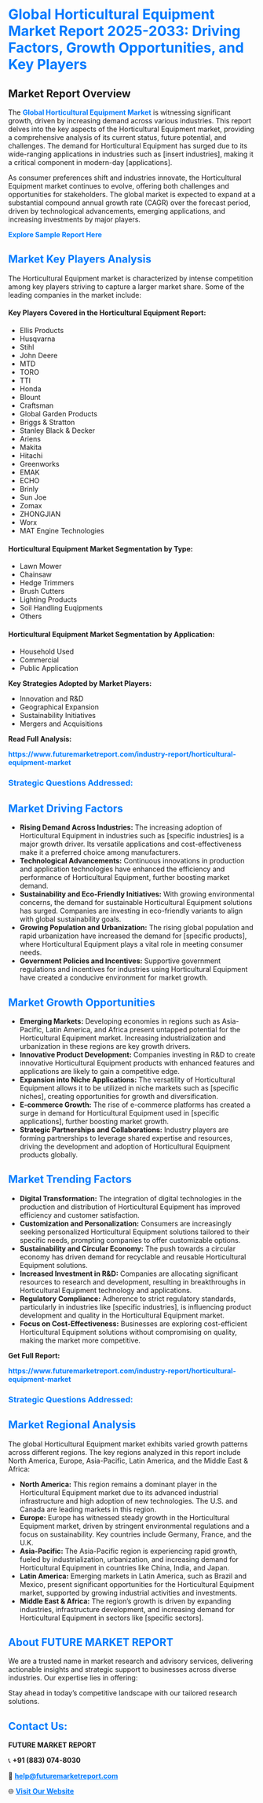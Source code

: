 <h1 style="color: #007BFF;">Global Horticultural Equipment Market Report 2025-2033: Driving Factors, Growth Opportunities, and Key Players</h1>

<section id="overview">
<h2>Market Report Overview</h2>
<p>The <a href="https://www.futuremarketreport.com/industry-report/horticultural-equipment-market" style="color: #007BFF; text-decoration: none;"><strong>Global Horticultural Equipment Market</strong></a> is witnessing significant growth, driven by increasing demand across various industries. This report delves into the key aspects of the Horticultural Equipment market, providing a comprehensive analysis of its current status, future potential, and challenges. The demand for Horticultural Equipment has surged due to its wide-ranging applications in industries such as [insert industries], making it a critical component in modern-day [applications].</p>
<p>As consumer preferences shift and industries innovate, the Horticultural Equipment market continues to evolve, offering both challenges and opportunities for stakeholders. The global market is expected to expand at a substantial compound annual growth rate (CAGR) over the forecast period, driven by technological advancements, emerging applications, and increasing investments by major players.</p>
</section>

<section id="overview">
<p><a href="https://www.futuremarketreport.com/request-sample/reportId=90269" style="color: #007BFF; text-decoration: none;"><strong>Explore Sample Report Here</strong></a></p>
</section>

<section id="key-players">
<h2 style="color: #007BFF;">Market Key Players Analysis</h2>
<p>The Horticultural Equipment market is characterized by intense competition among key players striving to capture a larger market share. Some of the leading companies in the market include:</p>
<h4>Key Players Covered in the Horticultural Equipment Report:</h4>
<ul><li>Ellis Products</li><li>Husqvarna</li><li>Stihl</li><li>John Deere</li><li>MTD</li><li>TORO</li><li>TTI</li><li>Honda</li><li>Blount</li><li>Craftsman</li><li>Global Garden Products</li><li>Briggs &amp; Stratton</li><li>Stanley Black &amp; Decker</li><li>Ariens</li><li>Makita</li><li>Hitachi</li><li>Greenworks</li><li>EMAK</li><li>ECHO</li><li>Brinly</li><li>Sun Joe</li><li>Zomax</li><li>ZHONGJIAN</li><li>Worx</li><li>MAT Engine Technologies</li></ul>
<h4>Horticultural Equipment Market Segmentation by Type:</h4>
<ul><li>Lawn Mower</li><li>Chainsaw</li><li>Hedge Trimmers</li><li>Brush Cutters</li><li>Lighting Products</li><li>Soil Handling Euqipments</li><li>Others</li></ul>

<h4>Horticultural Equipment Market Segmentation by Application:</h4>
<ul><li>Household Used</li><li>Commercial</li><li>Public Application</li></ul>
<p><strong>Key Strategies Adopted by Market Players:</strong></p>
<ul>
<li>Innovation and R&D</li>
<li>Geographical Expansion</li>
<li>Sustainability Initiatives</li>
<li>Mergers and Acquisitions</li>
</ul>
</section>

<section>
<p><strong>Read Full Analysis: </strong></p><a href="https://www.futuremarketreport.com/industry-report/horticultural-equipment-market" style="color: #007BFF; text-decoration: none;"><strong>https://www.futuremarketreport.com/industry-report/horticultural-equipment-market</strong></a>
<h3 style="color: #007BFF;">Strategic Questions Addressed:</h3>
</section>

<section id="driving-factors">
<h2 style="color: #007BFF;">Market Driving Factors</h2>
<ul>
<li><strong>Rising Demand Across Industries:</strong> The increasing adoption of Horticultural Equipment in industries such as [specific industries] is a major growth driver. Its versatile applications and cost-effectiveness make it a preferred choice among manufacturers.</li>
<li><strong>Technological Advancements:</strong> Continuous innovations in production and application technologies have enhanced the efficiency and performance of Horticultural Equipment, further boosting market demand.</li>
<li><strong>Sustainability and Eco-Friendly Initiatives:</strong> With growing environmental concerns, the demand for sustainable Horticultural Equipment solutions has surged. Companies are investing in eco-friendly variants to align with global sustainability goals.</li>
<li><strong>Growing Population and Urbanization:</strong> The rising global population and rapid urbanization have increased the demand for [specific products], where Horticultural Equipment plays a vital role in meeting consumer needs.</li>
<li><strong>Government Policies and Incentives:</strong> Supportive government regulations and incentives for industries using Horticultural Equipment have created a conducive environment for market growth.</li>
</ul>
</section>

<section id="growth-opportunities">
<h2 style="color: #007BFF;">Market Growth Opportunities</h2>
<ul>
<li><strong>Emerging Markets:</strong> Developing economies in regions such as Asia-Pacific, Latin America, and Africa present untapped potential for the Horticultural Equipment market. Increasing industrialization and urbanization in these regions are key growth drivers.</li>
<li><strong>Innovative Product Development:</strong> Companies investing in R&D to create innovative Horticultural Equipment products with enhanced features and applications are likely to gain a competitive edge.</li>
<li><strong>Expansion into Niche Applications:</strong> The versatility of Horticultural Equipment allows it to be utilized in niche markets such as [specific niches], creating opportunities for growth and diversification.</li>
<li><strong>E-commerce Growth:</strong> The rise of e-commerce platforms has created a surge in demand for Horticultural Equipment used in [specific applications], further boosting market growth.</li>
<li><strong>Strategic Partnerships and Collaborations:</strong> Industry players are forming partnerships to leverage shared expertise and resources, driving the development and adoption of Horticultural Equipment products globally.</li>
</ul>
</section>

<section id="trending-factors">
<h2 style="color: #007BFF;">Market Trending Factors</h2>
<ul>
<li><strong>Digital Transformation:</strong> The integration of digital technologies in the production and distribution of Horticultural Equipment has improved efficiency and customer satisfaction.</li>
<li><strong>Customization and Personalization:</strong> Consumers are increasingly seeking personalized Horticultural Equipment solutions tailored to their specific needs, prompting companies to offer customizable options.</li>
<li><strong>Sustainability and Circular Economy:</strong> The push towards a circular economy has driven demand for recyclable and reusable Horticultural Equipment solutions.</li>
<li><strong>Increased Investment in R&D:</strong> Companies are allocating significant resources to research and development, resulting in breakthroughs in Horticultural Equipment technology and applications.</li>
<li><strong>Regulatory Compliance:</strong> Adherence to strict regulatory standards, particularly in industries like [specific industries], is influencing product development and quality in the Horticultural Equipment market.</li>
<li><strong>Focus on Cost-Effectiveness:</strong> Businesses are exploring cost-efficient Horticultural Equipment solutions without compromising on quality, making the market more competitive.</li>
</ul>
</section>

<section>
<p><strong>Get Full Report: </strong></p><a href="https://www.futuremarketreport.com/industry-report/horticultural-equipment-market" style="color: #007BFF; text-decoration: none;"><strong>https://www.futuremarketreport.com/industry-report/horticultural-equipment-market</strong></a>
<h3 style="color: #007BFF;">Strategic Questions Addressed:</h3>
</section>


<section id="regional-analysis">
<h2 style="color: #007BFF;">Market Regional Analysis</h2>
<p>The global Horticultural Equipment market exhibits varied growth patterns across different regions. The key regions analyzed in this report include North America, Europe, Asia-Pacific, Latin America, and the Middle East & Africa:</p>
<ul>
<li><strong>North America:</strong> This region remains a dominant player in the Horticultural Equipment market due to its advanced industrial infrastructure and high adoption of new technologies. The U.S. and Canada are leading markets in this region.</li>
<li><strong>Europe:</strong> Europe has witnessed steady growth in the Horticultural Equipment market, driven by stringent environmental regulations and a focus on sustainability. Key countries include Germany, France, and the U.K.</li>
<li><strong>Asia-Pacific:</strong> The Asia-Pacific region is experiencing rapid growth, fueled by industrialization, urbanization, and increasing demand for Horticultural Equipment in countries like China, India, and Japan.</li>
<li><strong>Latin America:</strong> Emerging markets in Latin America, such as Brazil and Mexico, present significant opportunities for the Horticultural Equipment market, supported by growing industrial activities and investments.</li>
<li><strong>Middle East & Africa:</strong> The region’s growth is driven by expanding industries, infrastructure development, and increasing demand for Horticultural Equipment in sectors like [specific sectors].</li>
</ul>
</section>

<footer>
<h2 style="color: #007BFF;">About FUTURE MARKET REPORT</h2>
<p>We are a trusted name in market research and advisory services, delivering actionable insights and strategic support to businesses across diverse industries. Our expertise lies in offering:</p>

<p>Stay ahead in today’s competitive landscape with our tailored research solutions.</p>

<h2 style="color: #007BFF;">Contact Us:</h2>
<p><strong>FUTURE MARKET REPORT</strong></p>
<p>📞 <strong>+91 (883) 074-8030</strong></p>
<p>📧 <strong><a href="mailto:help@futuremarketreport.com" style="color: #007BFF;">help@futuremarketreport.com</a></strong></p>
<p>🌐 <strong><a href="https://www.futuremarketreport.com/" style="color: #007BFF;">Visit Our Website</a></strong></p>
</footer>